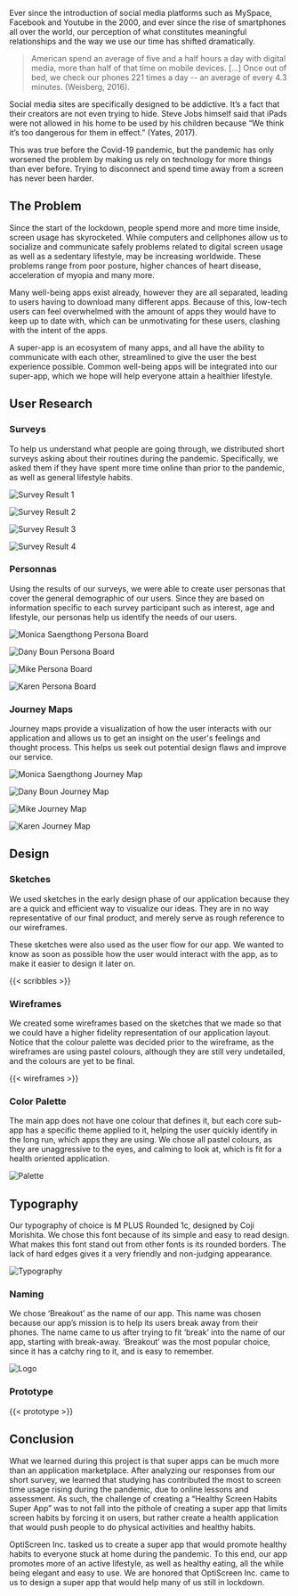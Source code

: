 Ever since the introduction of social media platforms such as MySpace, Facebook and Youtube in the 2000, and ever since the rise of smartphones all over the world, our perception of what constitutes meaningful relationships and the way we use our time has shifted dramatically. 

> American spend an average of five and a half hours a day with digital media, more than half of that time on mobile devices. [...] Once out of bed, we check our phones 221 times a day -- an average of every 4.3 minutes. (Weisberg, 2016). 

Social media sites are specifically designed to be addictive. It’s a fact that their creators are not even trying to hide. Steve Jobs himself said that iPads were not allowed in his home to be used by his children because “We think it’s too dangerous for them in effect.” (Yates, 2017).

This was true before the Covid-19 pandemic, but the pandemic has only worsened the problem by making us rely on technology for more things than ever before. Trying to disconnect and spend time away from a screen has never been harder.

## The Problem

Since the start of the lockdown, people spend more and more time inside, screen usage has skyrocketed. While computers and cellphones allow us to socialize and communicate safely problems related to digital screen usage as well as a sedentary lifestyle, may be increasing worldwide. These problems range from poor posture, higher chances of heart disease, acceleration of myopia and many more.

Many well-being apps exist already, however they are all separated, leading to users having to download many different apps. Because of this, low-tech users can feel overwhelmed with the amount of apps they would have to keep up to date with, which can be unmotivating for these users, clashing with the intent of the apps.

A super-app is an ecosystem of many apps, and all have the ability to communicate with each other, streamlined to give the user the best experience possible. Common well-being apps will be integrated into our super-app, which we hope will help everyone attain a healthier lifestyle.

## User Research

### Surveys

To help us understand what people are going through, we distributed short surveys asking about their routines during the pandemic. Specifically, we asked them if they have spent more time online than prior to the pandemic, as well as general lifestyle habits.

![Survey Result 1](/survey/1.png)

![Survey Result 2](/survey/2.png)

![Survey Result 3](/survey/3.png)

![Survey Result 4](/survey/4.png)

### Personnas

Using the results of our surveys, we were able to create user personas that cover the general demographic of our users. Since they are based on information specific to each survey participant such as interest, age and lifestyle, our personas help us identify the needs of our users.


![Monica Saengthong Persona Board](/personas/monica.jpg)

![Dany Boun Persona Board](/personas/boun.jpg)

![Mike Persona Board](/personas/mike.jpg)

![Karen Persona Board](/personas/karen.jpg)

### Journey Maps

Journey maps provide a visualization of how the user interacts with our application and allows us to get an insight on the user's feelings and thought process. This helps us seek out potential design flaws and improve our service.

![Monica Saengthong Journey Map](/journeys/monica.jpg)

![Dany Boun Journey Map](/journeys/boun.jpg)

![Mike Journey Map](/journeys/chad.jpg)

![Karen Journey Map](/journeys/karen.jpg)

## Design

### Sketches

We used sketches in the early design phase of our application because they are a quick and efficient way to visualize our ideas. They are in no way representative of our final product, and merely serve as rough reference to our wireframes.

These sketches were also used as the user flow for our app. We wanted to know as soon as possible how the user would interact with the app, as to make it easier to design it later on.

{{< scribbles >}}

### Wireframes

We created some wireframes based on the sketches that we made so that we could have a higher fidelity representation of our application layout. Notice that the colour palette was decided prior to the wireframe, as the wireframes are using pastel colours, although they are still very undetailed, and the colours are yet to be final.

{{< wireframes >}}

### Color Palette
The main app does not have one colour that defines it, but each core sub-app has a specific theme applied to it, helping the user quickly identify in the long run, which apps they are using. We chose all pastel colours, as they are unaggressive to the eyes, and calming to look at, which is fit for a health oriented application.

![Palette](/palette.jpg)


## Typography

Our typography of choice is M PLUS Rounded 1c, designed by Coji Morishita. We chose this font because of its simple and easy to read design. What makes this font stand out from other fonts is its rounded borders. The lack of hard edges gives it a very friendly and non-judging appearance.

![Typography](/typography.png)

### Naming

We chose ‘Breakout’ as the name of our app. This name was chosen because our app’s mission is to help its users break away from their phones. The name came to us after trying to fit ‘break’ into the name of our app, starting with break-away. ‘Breakout’ was the most popular choice, since it has a catchy ring to it, and is easy to remember.

![Logo](/logo.jpg)

### Prototype

{{< prototype >}}

## Conclusion 

What we learned during this project is that super apps can be much more than an application marketplace. After analyzing our responses from our short survey, we learned that studying has contributed the most to screen time usage rising during the pandemic, due to online lessons and assessment. As such, the challenge of creating a “Healthy Screen Habits Super App” was to not fall into the pithole of creating a super app that limits screen habits by forcing it on users, but rather create a health application that would push people to do physical activities and healthy habits.

OptiScreen Inc. tasked us to create a super app that would promote healthy habits to everyone stuck at home during the pandemic. To this end, our app promotes more of an active lifestyle, as well as healthy eating, all the while being elegant and easy to use. We are honored that OptiScreen Inc. came to us to design a super app that would help many of us still in lockdown.
